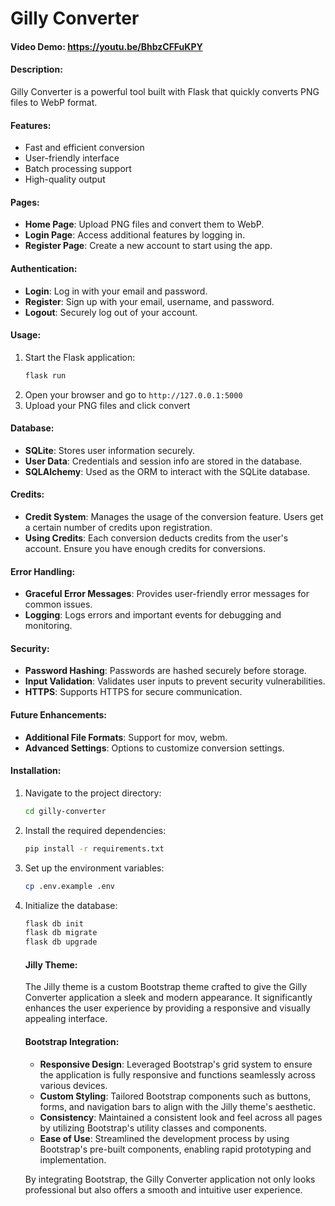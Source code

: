 # Gilly Converter
#### Video Demo:  https://youtu.be/BhbzCFFuKPY
#### Description:
Gilly Converter is a powerful tool built with Flask that quickly converts PNG files to WebP format.

#### Features:
- Fast and efficient conversion
- User-friendly interface
- Batch processing support
- High-quality output

#### Pages:
- **Home Page**: Upload PNG files and convert them to WebP.
- **Login Page**: Access additional features by logging in.
- **Register Page**: Create a new account to start using the app.

#### Authentication:
- **Login**: Log in with your email and password.
- **Register**: Sign up with your email, username, and password.
- **Logout**: Securely log out of your account.

#### Usage:
1. Start the Flask application:
    ```bash
    flask run
    ```
2. Open your browser and go to `http://127.0.0.1:5000`
3. Upload your PNG files and click convert

#### Database:
- **SQLite**: Stores user information securely.
- **User Data**: Credentials and session info are stored in the database.
- **SQLAlchemy**: Used as the ORM to interact with the SQLite database.

#### Credits:
- **Credit System**: Manages the usage of the conversion feature. Users get a certain number of credits upon registration.
- **Using Credits**: Each conversion deducts credits from the user's account. Ensure you have enough credits for conversions.

#### Error Handling:
- **Graceful Error Messages**: Provides user-friendly error messages for common issues.
- **Logging**: Logs errors and important events for debugging and monitoring.

#### Security:
- **Password Hashing**: Passwords are hashed securely before storage.
- **Input Validation**: Validates user inputs to prevent security vulnerabilities.
- **HTTPS**: Supports HTTPS for secure communication.

#### Future Enhancements:
- **Additional File Formats**: Support for mov, webm.
- **Advanced Settings**: Options to customize conversion settings.

#### Installation:
1. Navigate to the project directory:
    ```bash
    cd gilly-converter
    ```
2. Install the required dependencies:
    ```bash
    pip install -r requirements.txt
    ```
3. Set up the environment variables:
    ```bash
    cp .env.example .env
    ```
4. Initialize the database:
    ```bash
    flask db init
    flask db migrate
    flask db upgrade
    ```

    #### Jilly Theme:
    The Jilly theme is a custom Bootstrap theme crafted to give the Gilly Converter application a sleek and modern appearance. It significantly enhances the user experience by providing a responsive and visually appealing interface.

    #### Bootstrap Integration:
    - **Responsive Design**: Leveraged Bootstrap's grid system to ensure the application is fully responsive and functions seamlessly across various devices.
    - **Custom Styling**: Tailored Bootstrap components such as buttons, forms, and navigation bars to align with the Jilly theme's aesthetic.
    - **Consistency**: Maintained a consistent look and feel across all pages by utilizing Bootstrap's utility classes and components.
    - **Ease of Use**: Streamlined the development process by using Bootstrap's pre-built components, enabling rapid prototyping and implementation.

    By integrating Bootstrap, the Gilly Converter application not only looks professional but also offers a smooth and intuitive user experience.